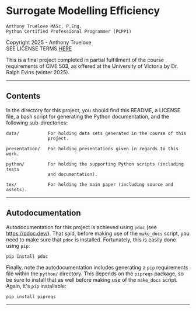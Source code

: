 # Surrogate Modelling Efficiency

    Anthony Truelove MASc, P.Eng.
    Python Certified Professional Programmer (PCPP1)

Copyright 2025 - Anthony Truelove  
SEE LICENSE TERMS [HERE](./LICENSE)

This is a final project completed in partial fulfillment of the course
requirements of CIVE 503, as offered at the University of Victoria by
Dr. Ralph Evins (winter 2025).

--------


## Contents

In the directory for this project, you should find this README, a LICENSE file,
a bash script for generating the Python documentation, and the following
sub-directories:

    data/           For holding data sets generated in the course of this
                    project.

    presentation/   For holding presentations given in regards to this work.

    python/         For holding the supporting Python scripts (including tests
                    and documentation).

    tex/            For holding the main paper (including source and assets).

--------


## Autodocumentation

Autodocumentation for this project is achieved using `pdoc` (see
<https://pdoc.dev/>). That said, before making use of the `make_docs`
script, you need to make sure that `pdoc` is installed. Fortunately, this is 
easily done using `pip`:

    pip install pdoc

Finally, note the autodocumentation includes generating a `pip` requirements
file within the `python/` directory. This depends on the `pipreqs` package, so
be sure to install that as well before making use of the `make_docs`
script. Again, it's `pip` installable:

    pip install pipreqs

--------
